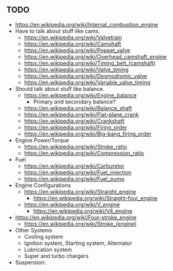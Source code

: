 ## TODO

- https://en.wikipedia.org/wiki/Internal_combustion_engine
- Have to talk about stuff like cams.
  - https://en.wikipedia.org/wiki/Valvetrain
  - https://en.wikipedia.org/wiki/Camshaft
  - https://en.wikipedia.org/wiki/Poppet_valve
  - https://en.wikipedia.org/wiki/Overhead_camshaft_engine
  - https://en.wikipedia.org/wiki/Timing_belt_(camshaft)
  - https://en.wikipedia.org/wiki/Valve_timing
  - https://en.wikipedia.org/wiki/Desmodromic_valve
  - https://en.wikipedia.org/wiki/Variable_valve_timing
- Should talk about stuff like balance.
  - https://en.wikipedia.org/wiki/Engine_balance
    - Primary and secondary balance?
  - https://en.wikipedia.org/wiki/Balance_shaft
  - https://en.wikipedia.org/wiki/Flat-plane_crank
  - https://en.wikipedia.org/wiki/Crankshaft
  - https://en.wikipedia.org/wiki/Firing_order
  - https://en.wikipedia.org/wiki/Big-bang_firing_order
- Engine Power/Torque
  - https://en.wikipedia.org/wiki/Stroke_ratio
  - https://en.wikipedia.org/wiki/Compression_ratio
- Fuel
  - https://en.wikipedia.org/wiki/Carburetor
  - https://en.wikipedia.org/wiki/Fuel_injection
  - https://en.wikipedia.org/wiki/Fuel_pump
- Engine Configurations
  - https://en.wikipedia.org/wiki/Straight_engine
    - https://en.wikipedia.org/wiki/Straight-four_engine
  - https://en.wikipedia.org/wiki/V_engine
    - https://en.wikipedia.org/wiki/V4_engine
- https://en.wikipedia.org/wiki/Four-stroke_engine
  - https://en.wikipedia.org/wiki/Stroke_(engine)
- Other Systems
  - Cooling system
  - Ignition system, Starting system, Alternator
  - Lubrication system
  - Super and turbo chargers
- Suspension.
